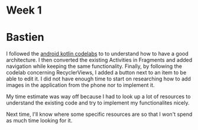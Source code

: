 # Week 1

# Bastien

I followed the [android kotlin codelabs](https://developer.android.com/courses/kotlin-android-fundamentals/overview) to to understand how to have a good architecture.
I then converted the existing Activities in Fragments and added navigation while keeping the same functionality.
Finally, by following the codelab concerning RecyclerViews, I added a button next to an item to be able to edit it.
I did not have enough time to start on researching how to add images in the application from the phone nor to implement it.

My time estimate was way off because I had to look up a lot of resources to understand the existing code and try to implement my functionalites nicely.

Next time, I'll know where some specific resources are so that I won't spend as much time looking for it.